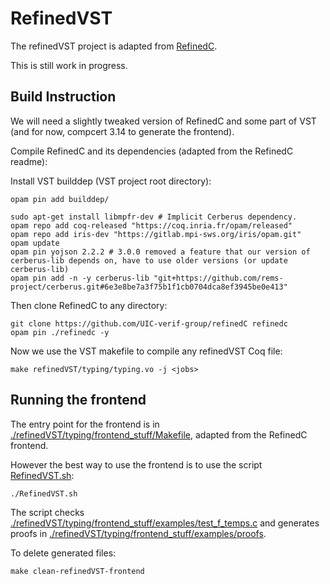 # RefinedVST

The refinedVST project is adapted from [RefinedC](https://gitlab.mpi-sws.org/iris/refinedc/-/commits/ea6be6de7f27855a79c9ca18e6a54ba3bd5ed883).

This is still work in progress.

## Build Instruction

We will need a slightly tweaked version of RefinedC and some part of VST (and for now, compcert 3.14 to generate the frontend).

Compile RefinedC and its dependencies (adapted from the RefinedC readme):

Install VST builddep (VST project root directory):

```[bash]
opam pin add builddep/
```

```[bash]
sudo apt-get install libmpfr-dev # Implicit Cerberus dependency.
opam repo add coq-released "https://coq.inria.fr/opam/released"
opam repo add iris-dev "https://gitlab.mpi-sws.org/iris/opam.git"
opam update
opam pin yojson 2.2.2 # 3.0.0 removed a feature that our version of cerberus-lib depends on, have to use older versions (or update cerberus-lib)
opam pin add -n -y cerberus-lib "git+https://github.com/rems-project/cerberus.git#6e3e8be7a3f75b1f1cb0704dca8ef3945be0e413"
```

Then clone RefinedC to any directory:

```[bash]
git clone https://github.com/UIC-verif-group/refinedC refinedc
opam pin ./refinedc -y
```

Now we use the VST makefile to compile any refinedVST Coq file:

```[bash]
make refinedVST/typing/typing.vo -j <jobs>
```

## Running the frontend

The entry point for the frontend is in [./refinedVST/typing/frontend_stuff/Makefile](./refinedVST/typing/frontend_stuff/Makefile), adapted from the RefinedC frontend.

However the best way to use the frontend is to use the script [RefinedVST.sh](RefinedVST.sh):

```[bash]
./RefinedVST.sh
```

 The script checks [./refinedVST/typing/frontend_stuff/examples/test_f_temps.c](./refinedVST/typing/frontend_stuff/examples/test_f_temps.c) and generates proofs in [./refinedVST/typing/frontend_stuff/examples/proofs](./refinedVST/typing/frontend_stuff/examples/proofs).

To delete generated files:

```[bash]
make clean-refinedVST-frontend
```
